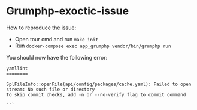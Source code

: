 # Grumphp-exoctic-issue

How to reproduce the issue:
* Open tour cmd and run `make init`
* Run `docker-compose exec app_grumphp vendor/bin/grumphp run`

You should now have the following error:
````
yamllint
========

SplFileInfo::openFile(api/config/packages/cache.yaml): Failed to open stream: No such file or directory
To skip commit checks, add -n or --no-verify flag to commit command

```